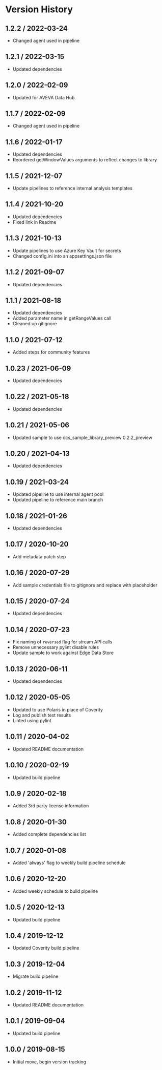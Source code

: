 # Version History

## 1.2.2 / 2022-03-24

- Changed agent used in pipeline

## 1.2.1 / 2022-03-15

- Updated dependencies

## 1.2.0 / 2022-02-09

- Updated for AVEVA Data Hub

## 1.1.7 / 2022-02-09

- Changed agent used in pipeline

## 1.1.6 / 2022-01-17

- Updated dependencies
- Reordered getWindowValues arguments to reflect changes to library

## 1.1.5 / 2021-12-07

- Update pipelines to reference internal analysis templates

## 1.1.4 / 2021-10-20

- Updated dependencies
- Fixed link in Readme

## 1.1.3 / 2021-10-13

- Update pipelines to use Azure Key Vault for secrets
- Changed config.ini into an appsettings.json file

## 1.1.2 / 2021-09-07

- Updated dependencies

## 1.1.1 / 2021-08-18

- Updated dependencies
- Added parameter name in getRangeValues call
- Cleaned up gitignore

## 1.1.0 / 2021-07-12

- Added steps for community features

## 1.0.23 / 2021-06-09

- Updated dependencies

## 1.0.22 / 2021-05-18

- Updated dependencies

## 1.0.21 / 2021-05-06

- Updated sample to use ocs_sample_library_preview 0.2.2_preview

## 1.0.20 / 2021-04-13

- Updated dependencies

## 1.0.19 / 2021-03-24

- Updated pipeline to use internal agent pool
- Updated pipeline to reference main branch

## 1.0.18 / 2021-01-26

- Updated dependencies

## 1.0.17 / 2020-10-20

- Add metadata patch step

## 1.0.16 / 2020-07-29

- Add sample credentials file to gitignore and replace with placeholder

## 1.0.15 / 2020-07-24

- Updated dependencies

## 1.0.14 / 2020-07-23

- Fix naming of `reversed` flag for stream API calls
- Remove unnecessary pylint disable rules
- Update sample to work against Edge Data Store

## 1.0.13 / 2020-06-11

- Updated dependencies

## 1.0.12 / 2020-05-05

- Updated to use Polaris in place of Coverity
- Log and publish test results
- Linted using pylint

## 1.0.11 / 2020-04-02

- Updated README documentation

## 1.0.10 / 2020-02-19

- Updated build pipeline

## 1.0.9 / 2020-02-18

- Added 3rd party license information

## 1.0.8 / 2020-01-30

- Added complete dependencies list

## 1.0.7 / 2020-01-08

- Added 'always' flag to weekly build pipeline schedule

## 1.0.6 / 2020-12-20

- Added weekly schedule to build pipeline

## 1.0.5 / 2020-12-13

- Updated build pipeline

## 1.0.4 / 2019-12-12

- Updated Coverity build pipeline

## 1.0.3 / 2019-12-04

- Migrate build pipeline

## 1.0.2 / 2019-11-12

- Updated README documentation

## 1.0.1 / 2019-09-04

- Updated build pipeline

## 1.0.0 / 2019-08-15

- Initial move, begin version tracking
